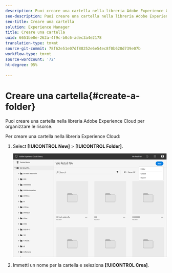 ```yaml
---
description: Puoi creare una cartella nella libreria Adobe Experience Cloud per organizzare le risorse.
seo-description: Puoi creare una cartella nella libreria Adobe Experience Cloud per organizzare le risorse.
seo-title: Creare una cartella
solution: Experience Manager
title: Creare una cartella
uuid: 6651be0e-262a-4f9c-b0c6-adec3a4e2178
translation-type: tm+mt
source-git-commit: 78f62e51e07df88252e6e54ec8f0b620d739e07b
workflow-type: tm+mt
source-wordcount: '72'
ht-degree: 95%

---
```



# Creare una cartella{#create-a-folder}

Puoi creare una cartella nella libreria Adobe Experience Cloud per organizzare le risorse.

Per creare una cartella nella libreria Experience Cloud:

1. Select **[!UICONTROL New]** > **[!UICONTROL Folder]**.

   ![](assets/library_new_folder_upload.png)

1. Immetti un nome per la cartella e seleziona **[!UICONTROL Crea]**.

